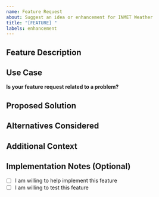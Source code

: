```yaml
---
name: Feature Request
about: Suggest an idea or enhancement for INMET Weather
title: "[FEATURE] "
labels: enhancement
---
```


<!--
Thank you for suggesting a new feature for INMET Weather!

Please check existing issues and discussions before submitting to avoid duplicates.
-->

## Feature Description

<!-- A clear and concise description of what you want to happen -->

## Use Case

<!-- Describe the problem this feature would solve or the benefit it would provide -->

**Is your feature request related to a problem?**

<!-- e.g., "I'm always frustrated when..." -->

## Proposed Solution

<!-- Describe how you envision this feature working -->

## Alternatives Considered

<!-- Have you considered any alternative solutions or workarounds? -->

## Additional Context

<!-- Add any other context, mockups, or screenshots about the feature request here -->

## Implementation Notes (Optional)

<!-- If you have technical knowledge, share any implementation ideas -->

- [ ] I am willing to help implement this feature
- [ ] I am willing to test this feature

